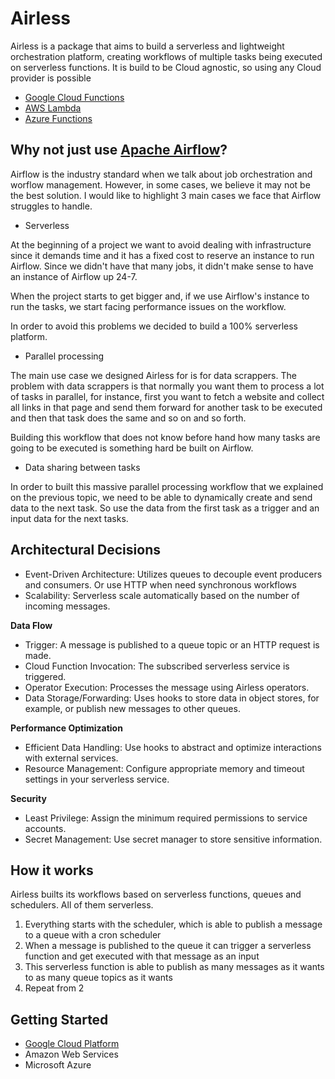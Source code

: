 
# Airless

<!-- Pytest Coverage Comment:Begin -->
<!-- Pytest Coverage Comment:End -->

<!-- [![PyPI version](https://badge.fury.io/py/airless.svg)](https://badge.fury.io/py/airless) -->

Airless is a package that aims to build a serverless and lightweight orchestration platform, creating workflows of multiple tasks being executed on serverless functions. It is build to be Cloud agnostic, so using any Cloud provider is possible

* [Google Cloud Functions](https://cloud.google.com/functions)
* [AWS Lambda](https://aws.amazon.com/pm/lambda)
* [Azure Functions](https://learn.microsoft.com/en-us/azure/azure-functions/)


## Why not just use [Apache Airflow](https://airflow.apache.org/)?

Airflow is the industry standard when we talk about job orchestration and worflow management. However, in some cases, we believe it may not be the best solution. I would like to highlight 3 main cases we face that Airflow struggles to handle.

* Serverless

At the beginning of a project we want to avoid dealing with infrastructure since it demands time and it has a fixed cost to reserve an instance to run Airflow. Since we didn't have that many jobs, it didn't make sense to have an instance of Airflow up 24-7. 

When the project starts to get bigger and, if we use Airflow's instance to run the tasks, we start facing performance issues on the workflow.

In order to avoid this problems we decided to build a 100% serverless platform.

* Parallel processing

The main use case we designed Airless for is for data scrappers. The problem with data scrappers is that normally you want them to process a lot of tasks in parallel, for instance, first you want to fetch a website and collect all links in that page and send them forward for another task to be executed and then that task does the same and so on and so forth.

Building this workflow that does not know before hand how many tasks are going to be executed is something hard be built on Airflow.

* Data sharing between tasks

In order to built this massive parallel processing workflow that we explained on the previous topic, we need to be able to dynamically create and send data to the next task. So use the data from the first task as a trigger and an input data for the next tasks. 

## Architectural Decisions
- Event-Driven Architecture: Utilizes queues to decouple event producers and consumers. Or use HTTP when need synchronous workflows
- Scalability: Serverless scale automatically based on the number of incoming messages.

**Data Flow**
- Trigger: A message is published to a queue topic or an HTTP request is made.
- Cloud Function Invocation: The subscribed serverless service is triggered.
- Operator Execution: Processes the message using Airless operators.
- Data Storage/Forwarding: Uses hooks to store data in object stores, for example, or publish new messages to other queues.

**Performance Optimization**
- Efficient Data Handling: Use hooks to abstract and optimize interactions with external services.
- Resource Management: Configure appropriate memory and timeout settings in your serverless service.

**Security**
- Least Privilege: Assign the minimum required permissions to service accounts.
- Secret Management: Use secret manager to store sensitive information.

## How it works

Airless builts its workflows based on serverless functions, queues and schedulers. All of them serverless.

1. Everything starts with the scheduler, which is able to publish a message to a queue with a cron scheduler
2. When a message is published to the queue it can trigger a serverless function and get executed with that message as an input
3. This serverless function is able to publish as many messages as it wants to as many queue topics as it wants
4. Repeat from 2

## Getting Started

* [Google Cloud Platform](example/gcp-getting-started)
* Amazon Web Services
* Microsoft Azure
